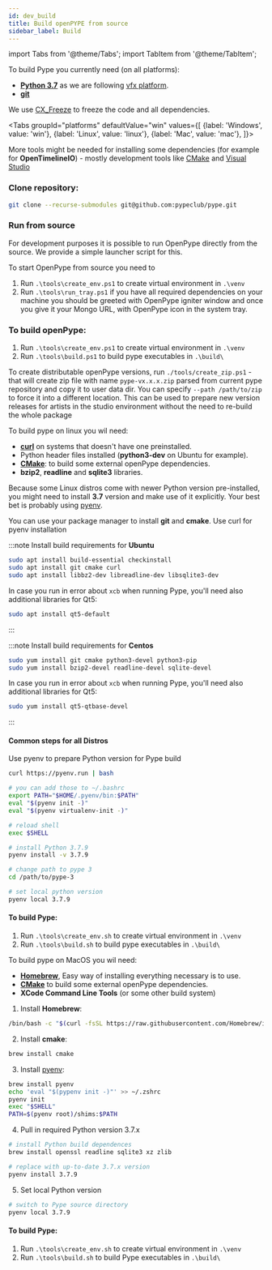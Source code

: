 ```yaml
---
id: dev_build
title: Build openPYPE from source
sidebar_label: Build
---
```


import Tabs from '@theme/Tabs';
import TabItem from '@theme/TabItem';


To build Pype you currently need (on all platforms):

- **[Python 3.7](https://www.python.org/downloads/)** as we are following [vfx platform](https://vfxplatform.com).
- **[git](https://git-scm.com/downloads)**

We use [CX_Freeze](https://cx-freeze.readthedocs.io/en/latest) to freeze the code and all dependencies.


<Tabs
  groupId="platforms"
  defaultValue="win"
  values={[
    {label: 'Windows', value: 'win'},
    {label: 'Linux', value: 'linux'},
    {label: 'Mac', value: 'mac'},
  ]}>

<TabItem value="win">

More tools might be needed for installing some dependencies (for example for **OpenTimelineIO**) - mostly
development tools like [CMake](https://cmake.org/) and [Visual Studio](https://visualstudio.microsoft.com/cs/downloads/)

### Clone repository:
```sh
git clone --recurse-submodules git@github.com:pypeclub/pype.git
```

### Run from source

For development purposes it is possible to run OpenPype directly from the source. We provide a simple launcher script for this. 

To start OpenPype from source you need to 

1) Run `.\tools\create_env.ps1` to create virtual environment in `.\venv`
2) Run `.\tools\run_tray.ps1` if you have all required dependencies on your machine you should be greeted with OpenPype igniter window and once you give it your Mongo URL, with OpenPype icon in the system tray.


### To build openPype:

1) Run `.\tools\create_env.ps1` to create virtual environment in `.\venv`
2) Run `.\tools\build.ps1` to build pype executables in `.\build\`

To create distributable openPype versions, run `./tools/create_zip.ps1` - that will
create zip file with name `pype-vx.x.x.zip` parsed from current pype repository and
copy it to user data dir. You can specify `--path /path/to/zip` to force it into a different 
location. This can be used to prepare new version releases for artists in the studio environment
without the need to re-build the whole package



</TabItem>
<TabItem value="linux">

To build pype on linux you wil need:

- **[curl](https://curl.se)** on systems that doesn't have one preinstalled.
- Python header files installed (**python3-dev** on Ubuntu for example).
- **[CMake](https://cmake.org/)**: to build some external openPype dependencies.
- **bzip2**, **readline** and **sqlite3** libraries.

Because some Linux distros come with newer Python version pre-installed, you might 
need to install **3.7** version and make use of it explicitly. 
Your best bet is probably using [pyenv](https://github.com/pyenv/pyenv).

You can use your package manager to install **git** and **cmake**. 
Use curl for pyenv installation

:::note Install build requirements for **Ubuntu**


```sh
sudo apt install build-essential checkinstall
sudo apt install git cmake curl
sudo apt install libbz2-dev libreadline-dev libsqlite3-dev
```

In case you run in error about `xcb` when running Pype,
you'll need also additional libraries for Qt5:

```sh
sudo apt install qt5-default
```
:::

:::note Install build requirements for **Centos**

```sh
sudo yum install git cmake python3-devel python3-pip
sudo yum install bzip2-devel readline-devel sqlite-devel
```

In case you run in error about `xcb` when running Pype,
you'll need also additional libraries for Qt5:

```sh
sudo yum install qt5-qtbase-devel
```

:::

#### Common steps for all Distros

Use pyenv to prepare Python version for Pype build

```sh
curl https://pyenv.run | bash

# you can add those to ~/.bashrc
export PATH="$HOME/.pyenv/bin:$PATH"
eval "$(pyenv init -)"
eval "$(pyenv virtualenv-init -)"

# reload shell
exec $SHELL

# install Python 3.7.9
pyenv install -v 3.7.9

# change path to pype 3
cd /path/to/pype-3

# set local python version
pyenv local 3.7.9

```

#### To build Pype:

1. Run `.\tools\create_env.sh` to create virtual environment in `.\venv`
2. Run `.\tools\build.sh` to build pype executables in `.\build\`

</TabItem>
<TabItem value="mac">

To build pype on MacOS you wil need:

- **[Homebrew](https://brew.sh)**, Easy way of installing everything necessary is to use.
- **[CMake](https://cmake.org/)** to build some external openPype dependencies.
- **XCode Command Line Tools** (or some other build system)

1) Install **Homebrew**:
```sh
/bin/bash -c "$(curl -fsSL https://raw.githubusercontent.com/Homebrew/install/HEAD/install.sh)"
```

2) Install **cmake**:
```sh
brew install cmake
```

3) Install [pyenv](https://github.com/pyenv/pyenv):
```sh
brew install pyenv
echo 'eval "$(pypenv init -)"' >> ~/.zshrc
pyenv init
exec "$SHELL"
PATH=$(pyenv root)/shims:$PATH
```

4) Pull in required Python version 3.7.x
```sh
# install Python build dependences
brew install openssl readline sqlite3 xz zlib

# replace with up-to-date 3.7.x version
pyenv install 3.7.9
```

5) Set local Python version
```sh
# switch to Pype source directory
pyenv local 3.7.9
```

#### To build Pype:

1. Run `.\tools\create_env.sh` to create virtual environment in `.\venv`
2. Run `.\tools\build.sh` to build Pype executables in `.\build\`

</TabItem>
</Tabs>
